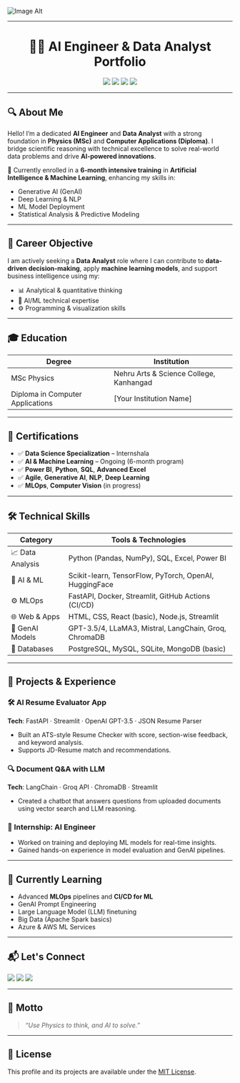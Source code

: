 ![Image Alt](https://github.com/sreekeshm77/sreekeshm77/blob/f6122783f41465df6f8417151d18331fda7dc31a/SREEKESH%20M.png)

_____________________________________________________________________________________________________________________________________________________________________
                                                                             
<h1 align="center">👨‍🔬 AI Engineer & Data Analyst Portfolio</h1>

<p align="center">
  <img src="https://img.shields.io/badge/MSc%20Physics-Qualified-brightgreen?style=for-the-badge" />
  <img src="https://img.shields.io/badge/Diploma-Computer%20Applications-blue?style=for-the-badge" />
  <img src="https://img.shields.io/badge/Certified-Data%20Science%20&%20Analytics-ff69b4?style=for-the-badge" />
  <img src="https://img.shields.io/badge/AI%2FML-Engineer-orange?style=for-the-badge" />
</p>

---

## 🔍 About Me

Hello! I’m a dedicated **AI Engineer** and **Data Analyst** with a strong foundation in **Physics (MSc)** and **Computer Applications (Diploma)**. I bridge scientific reasoning with technical excellence to solve real-world data problems and drive **AI-powered innovations**.

🎯 Currently enrolled in a **6-month intensive training** in **Artificial Intelligence & Machine Learning**, enhancing my skills in:

- Generative AI (GenAI)
- Deep Learning & NLP
- ML Model Deployment
- Statistical Analysis & Predictive Modeling

---

## 💼 Career Objective

I am actively seeking a **Data Analyst** role where I can contribute to **data-driven decision-making**, apply **machine learning models**, and support business intelligence using my:

- 📊 Analytical & quantitative thinking
- 🧠 AI/ML technical expertise
- ⚙️ Programming & visualization skills

---

## 🎓 Education

| Degree                      | Institution                       |
|----------------------------|-----------------------------------|
| MSc Physics                | Nehru Arts & Science College, Kanhangad |
| Diploma in Computer Applications | [Your Institution Name]        |

---

## 📜 Certifications

- ✅ **Data Science Specialization** – Internshala  
- ✅ **AI & Machine Learning** – Ongoing (6-month program)  
- ✅ **Power BI**, **Python**, **SQL**, **Advanced Excel**  
- ✅ **Agile**, **Generative AI**, **NLP**, **Deep Learning**  
- ✅ **MLOps**, **Computer Vision** (in progress)

---

## 🛠️ Technical Skills

| Category         | Tools & Technologies                                         |
|------------------|-------------------------------------------------------------|
| 📈 Data Analysis  | Python (Pandas, NumPy), SQL, Excel, Power BI               |
| 🧠 AI & ML        | Scikit-learn, TensorFlow, PyTorch, OpenAI, HuggingFace     |
| ⚙️ MLOps          | FastAPI, Docker, Streamlit, GitHub Actions (CI/CD)         |
| 🌐 Web & Apps     | HTML, CSS, React (basic), Node.js, Streamlit               |
| 🧩 GenAI Models   | GPT-3.5/4, LLaMA3, Mistral, LangChain, Groq, ChromaDB       |
| 📂 Databases      | PostgreSQL, MySQL, SQLite, MongoDB (basic)                 |

---

## 🧪 Projects & Experience

### 🛠 AI Resume Evaluator App  
**Tech**: FastAPI · Streamlit · OpenAI GPT-3.5 · JSON Resume Parser  
- Built an ATS-style Resume Checker with score, section-wise feedback, and keyword analysis.  
- Supports JD-Resume match and recommendations.

### 🔍 Document Q&A with LLM  
**Tech**: LangChain · Groq API · ChromaDB · Streamlit  
- Created a chatbot that answers questions from uploaded documents using vector search and LLM reasoning.

### 💼 Internship: AI Engineer  
- Worked on training and deploying ML models for real-time insights.  
- Gained hands-on experience in model evaluation and GenAI pipelines.

---

## 🌱 Currently Learning

- Advanced **MLOps** pipelines and **CI/CD for ML**  
- GenAI Prompt Engineering  
- Large Language Model (LLM) finetuning  
- Big Data (Apache Spark basics)  
- Azure & AWS ML Services

---

## 📬 Let's Connect

<p align="left">
  <a href="mailto:sreekeshmarangattillam7@gmail.com"><img src="https://img.shields.io/badge/Email-sreedharandeveloper@gmail.com-blue?style=for-the-badge&logo=gmail" /></a>
  <a href="https://www.linkedin.com/in/sreekesh-m-505385306"><img src="https://img.shields.io/badge/LinkedIn-View%20Profile-blue?style=for-the-badge&logo=linkedin" /></a>
  <a href="https://github.com/your-github-sreekeshm77"><img src="https://img.shields.io/badge/GitHub-yourusername-black?style=for-the-badge&logo=github" /></a>
</p>

---

## 🧠 Motto

> _“Use Physics to think, and AI to solve.”_

---

## 📄 License

This profile and its projects are available under the [MIT License](LICENSE).



<!--
**sreekeshm77/sreekeshm77** is a ✨ _special_ ✨ repository because its `README.md` (this file) appears on your GitHub profile.

Here are some ideas to get you started:

- 🔭 I’m currently working on multiple projects 
- 🌱 I’m currently learning in Agentic AI
- 👯 I’m looking to collaborate on ........
- 🤔 I’m looking for help with ........
- 💬 Ask me about ...
- 📫 How to reach me: ...
- 😄 Pronouns: ...
- ⚡ Fun fact: ...
-->
